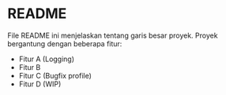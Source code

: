 # README

File README ini menjelaskan tentang garis besar proyek. Proyek bergantung dengan beberapa
fitur:

- Fitur A (Logging)
- Fitur B
- Fitur C (Bugfix profile)
- Fitur D (WIP)
